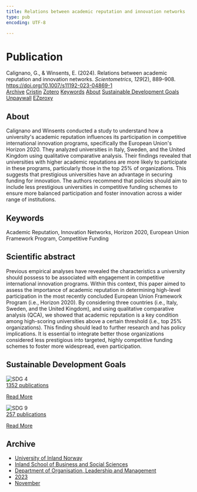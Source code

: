 ```yaml
---
title: Relations between academic reputation and innovation networks
type: pub
encoding: UTF-8

---
```

<h1>Publication</h1>
<article id="csl-bib-container-IVBUI6SY" class="csl-bib-container">
  <div class="csl-bib-body"> <div class="csl-entry">Calignano, G., &#38; Winsents, E. (2024). Relations between academic reputation and innovation networks. <i>Scientometrics</i>, <i>129</i>(2), 889–908. <a href="https://doi.org/10.1007/s11192-023-04869-1">https://doi.org/10.1007/s11192-023-04869-1</a></div> </div>
  <div class="csl-bib-buttons">
    <a href="#taxonomy-article-IVBUI6SY" alt="archive" class="csl-bib-button">Archive</a>
    <a href="https://app.cristin.no/results/show.jsf?id=2206077" alt="Cristin" class="csl-bib-button">Cristin</a>
    <a href="http://zotero.org/groups/5881554/items/IVBUI6SY" alt="Zotero" class="csl-bib-button">Zotero</a>
    <a href="#keywords-article-IVBUI6SY" alt="keywords" class="csl-bib-button">Keywords</a>
    <a href="#about-article-IVBUI6SY" alt="about_pub" class="csl-bib-button">About</a>
    <a href="#sdg-article-IVBUI6SY" alt="sdg" class="csl-bib-button">Sustainable Development Goals</a>
    <a href="https://link.springer.com/content/pdf/10.1007/s11192-023-04869-1.pdf" alt="Unpaywall" class="csl-bib-button">Unpaywall</a>
    <a href="https://link.springer.com/content/pdf/10.1007/s11192-023-04869-1.pdf" alt="EZproxy" class="csl-bib-button">EZproxy</a>
  </div>
  <div id="csl-bib-meta-container-IVBUI6SY"></div>
</article>
<div id="csl-bib-meta-IVBUI6SY" class="csl-bib-meta">
  <article id="about-article-IVBUI6SY" class="about_pub-article">
    <h1>About</h1>
    Calignano and Winsents conducted a study to understand how a university's academic reputation influences its participation in competitive international innovation programs, specifically the European Union's Horizon 2020. They analyzed universities in Italy, Sweden, and the United Kingdom using qualitative comparative analysis. Their findings revealed that universities with higher academic reputations are more likely to participate in these programs, particularly those in the top 25% of organizations. This suggests that prestigious universities have an advantage in securing funding for innovation. The authors recommend that policies should aim to include less prestigious universities in competitive funding schemes to ensure more balanced participation and foster innovation across a wider range of institutions.
  </article>
  <article id="keywords-article-IVBUI6SY" class="keywords-article">
    <h1>Keywords</h1>
    Academic Reputation, Innovation Networks, Horizon 2020, European Union Framework Program, Competitive Funding
  </article>
  <article id="abstract-article-IVBUI6SY" class="abstract-article">
    <h1>Scientific abstract</h1>
    Previous empirical analyses have revealed the characteristics a university should possess to be associated with engagement in competitive international innovation programs. Within this context, this paper aimed to assess the importance of academic reputation in determining high-level participation in the most recently concluded European Union Framework Program (i.e., Horizon 2020). By considering three countries (i.e., Italy, Sweden, and the United Kingdom), and using qualitative comparative analysis (QCA), we showed that academic reputation is a key condition among high-scoring universities above a certain threshold (i.e., top 25% organizations). This finding should lead to further research and has policy implications. It is essential to integrate better those organizations considered less prestigious into targeted, highly competitive funding schemes to foster more widespread, even participation.
  </article>
  <article id="sdg-article-IVBUI6SY" class="sdg-article">
    <h1>Sustainable Development Goals</h1>
    <div class="sdg-container"><div id="sdg4" class="sdg">
        <img src="{{< params subfolder >}}images/sdg/sdg04_en.png" class="image" alt="SDG 4">
        <div class="sdg-overlay">
          <a href="{{< params subfolder >}}en/archive/?sdg=4#archive" class="sdg-publication-count"><span>1352</span> publications</a>
          <p><a href="https://sdgs.un.org/goals/goal4" class="sdg-read-more">Read More</a></p>
        </div>
      </div> <div id="sdg9" class="sdg">
        <img src="{{< params subfolder >}}images/sdg/sdg09_en.png" class="image" alt="SDG 9">
        <div class="sdg-overlay">
          <a href="{{< params subfolder >}}en/archive/?sdg=9#archive" class="sdg-publication-count"><span>257</span> publications</a>
          <p><a href="https://sdgs.un.org/goals/goal9" class="sdg-read-more">Read More</a></p>
        </div>
      </div></div>
  </article>
  <article id="taxonomy-article-IVBUI6SY" class="taxonomy-article">
    <h1>Archive</h1>
    <ul>
      <li><a href="{{< params subfolder >}}en/archive/?key=3DCRN523">University of Inland Norway</a></li>
      <li><a href="{{< params subfolder >}}en/archive/?key=DU8Q9LN9">Inland School of Business and Social Sciences</a></li>
      <li><a href="{{< params subfolder >}}en/archive/?key=4LUWR3ZM">Department of Organisation, Leadership and Management</a></li>
      <li><a href="{{< params subfolder >}}en/archive/?key=THVQJFRI">2023</a></li>
      <li><a href="{{< params subfolder >}}en/archive/?key=C6MPENQL">November</a></li>
    </ul>
  </article>
</div>

